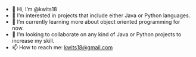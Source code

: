 - 👋 Hi, I’m @kwits18
- 👀 I’m interested in projects that include either Java or Python languages.
- 🌱 I’m currently learning more about object oriented programming for now.
- 💞️ I’m looking to collaborate on any kind of Java or Python projects to increase my skill. 
- 📫 How to reach me: kwits18@gmail.com

<!---
kwits18/kwits18 is a ✨ special ✨ repository because its `README.md` (this file) appears on your GitHub profile.
You can click the Preview link to take a look at your changes.
--->
